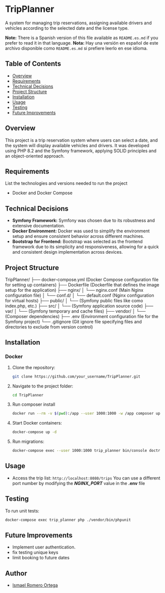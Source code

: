 # TripPlanner
A system for managing trip reservations, assigning available drivers and vehicles according to the selected date and the license type.

**Note:** There is a Spanish version of this file available as `README.es.md` if you prefer to read it in that language.
**Nota:** Hay una versión en español de este archivo disponible como `README.es.md` si prefiere leerlo en ese idioma.


## Table of Contents
- [Overview](#overview)
- [Requirements](#requirements)
- [Technical Decisions](#technical-decisions)
- [Project Structure](#project-structure)
- [Installation](#installation)
- [Usage](#usage)
- [Testing](#testing)
- [Future Improvements](#future-improvements)

## Overview
This project is a trip reservation system where users can select a date, and the system will display available vehicles and drivers. It was developed using PHP 8.2 and the Symfony framework, applying SOLID principles and an object-oriented approach.

## Requirements
List the technologies and versions needed to run the project
- Docker and Docker Compose

## Technical Decisions
- **Symfony Framework:** Symfony was chosen due to its robustness and extensive documentation.
- **Docker Environment:** Docker was used to simplify the environment setup and ensure consistent behavior across different machines.
- **Bootstrap for Frontend:** Bootstrap was selected as the frontend framework due to its simplicity and responsiveness, allowing for a quick and consistent design implementation across devices.

## Project Structure
TripPlanner/
├── docker-compose.yml (Docker Compose configuration file for setting up containers)
├── Dockerfile (Dockerfile that defines the image setup for the application)
├── nginx/
│   └── nginx.conf (Main Nginx configuration file)
│   └── conf.d/
│       └── default.conf (Nginx configuration for virtual hosts)
├── public/
│   └── (Symfony public files like como index.php, etc.)
├── src/
│   └── (Symfony application source code)
├── var/
│   └── (Symfony temporary and cache files)
├── vendor/
│   └── (Composer dependencies)
├── .env (Environment configuration file for the Symfony project)
└── .gitignore (Git ignore file specifying files and directories to exclude from version control)

## Installation
### Docker
1. Clone the repository:
   ```bash
   git clone https://github.com/your_username/TripPlanner.git
   ```
2. Navigate to the project folder:
   ```bash
   cd TripPlanner
   ```
3. Run composer install
   ```bash
   docker run --rm -v $(pwd):/app --user 1000:1000 -w /app composer update
   ```
4. Start Docker containers:
   ```bash
   docker-compose up -d
   ```
5. Run migrations:
   ```bash
   docker-compose exec --user 1000:1000 trip_planner bin/console doctrine:migrations:migrate
   ```


## Usage
- Access the trip list: `http://localhost:8080/trips`
   You can use a different port number by modifying the **_NGINX_PORT_** value in the **.env** file

## Testing
To run unit tests:
```bash
docker-compose exec trip_planner php ./vendor/bin/phpunit
```

## Future Improvements
- Implement user authentication.
- fix testing unique keys
- limit booking to future dates

## Author
- [Ismael Romero Ortega](https://github.com/isrortega)
